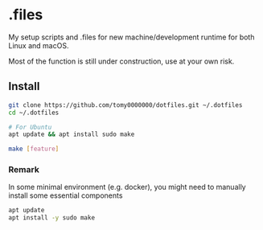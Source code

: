 # .files
My setup scripts and .files for new machine/development runtime for both Linux and macOS.

Most of the function is still under construction, use at your own risk.

## Install

```sh
git clone https://github.com/tomy0000000/dotfiles.git ~/.dotfiles
cd ~/.dotfiles

# For Ubuntu
apt update && apt install sudo make

make [feature]
```

### Remark

In some minimal environment (e.g. docker), you might need to manually install some essential components

```sh
apt update
apt install -y sudo make
```

